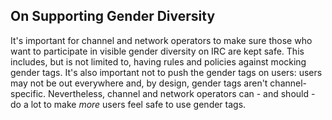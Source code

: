 ## On Supporting Gender Diversity

It's important for channel and network operators to make sure those who want to 
participate in visible gender diversity on IRC are kept safe. This includes,
but is not limited to, having rules and policies against mocking gender tags.
It's also important not to push the gender tags on users: users may not be out
everywhere and, by design, gender tags aren't channel-specific. Nevertheless,
channel and network operators can - and should - do a lot to make *more* users
feel safe to use gender tags.
